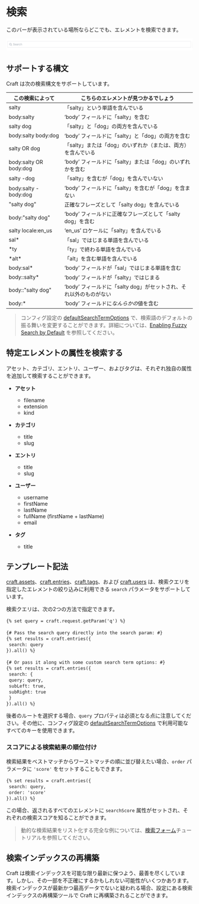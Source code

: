 検索
=========

このバーが表示されている場所ならどこでも、エレメントを検索できます。

![検索バー](images/searching-search-bar.png)

## サポートする構文

Craft は次の検索構文をサポートしています。

<table>
 <thead>
 <tr>
 <th>この検索によって</th>
 <th>こちらのエレメントが見つかるでしょう</th>
 </tr>
 </thead>
 <tbody>
 <tr>
 <td>salty</td>
 <td>「salty」という単語を含んでいる</td>
 </tr>
 <tr>
 <td>body:salty</td>
 <td>‘body’ フィールドに「salty」を含む</td>
 </tr>
 <tr>
 <td>salty dog</td>
 <td>「salty」と「dog」の両方を含んでいる</td>
 </tr>
 <tr>
 <td>body:salty body:dog</td>
 <td>‘body’ フィールドに「salty」と「dog」の両方を含む</td>
 </tr>
 <tr>
 <td>salty OR dog</td>
 <td>「salty」または「dog」のいずれか（または、両方）を含んでいる</td>
 </tr>
 <tr>
 <td>body:salty OR body:dog</td>
 <td>‘body’ フィールドに「salty」または「dog」のいずれかを含む</td>
 </tr>
 <tr>
 <td>salty -dog</td>
 <td>「salty」を含むが「dog」を含んでいない</td>
 </tr>
 <tr>
 <td>body:salty -body:dog</td>
 <td>‘body’ フィールドに「salty」を含むが「dog」を含まない</td>
 </tr>
 <tr>
 <td>"salty dog"</td>
 <td>正確なフレーズとして「salty dog」を含んでいる</td>
 </tr>
 <tr>
 <td>body:"salty dog"</td>
 <td>‘body’ フィールドに正確なフレーズとして「salty dog」を含む</td>
 </tr>
 <tr>
 <td>salty locale:en_us</td>
 <td>‘en_us’ ロケールに「salty」を含んでいる</td>
 </tr>
 <tr>
 <td>sal*</td>
 <td>「sal」ではじまる単語を含んでいる</td>
 </tr>
 <tr>
 <td>*ty</td>
 <td>「ty」で終わる単語を含んでいる</td>
 </tr>
 <tr>
 <td>*alt*</td>
 <td>「alt」を含む単語を含んでいる</td>
 </tr>
 <tr>
 <td>body:sal*</td>
 <td>‘body’ フィールドが「sal」ではじまる単語を含む</td>
 </tr>
 <tr>
 <td>body::salty*</td>
 <td>‘body’ フィールドが「salty」ではじまる</td>
 </tr>
 <tr>
 <td>body::"salty dog"</td>
 <td>‘body’ フィールドに「salty dog」がセットされ、それ以外のものがない</td>
 </tr>
 <tr>
 <td>body:*</td>
 <td>‘body’ フィールドに<em>なんらかの</em>値を含む</td>
 </tr>
 </tbody>
</table>

> コンフィグ設定の [defaultSearchTermOptions](https://docs.craftcms.com/api/v3/craft-config-generalconfig.html#$defaultSearchTermOptions-detail) で、検索語のデフォルトの振る舞いを変更することができます。詳細については、[Enabling Fuzzy Search by Default](https://craftcms.com/support/enabling-fuzzy-search-by-default) を参照してください。

## 特定エレメントの属性を検索する

アセット、カテゴリ、エントリ、ユーザー、およびタグは、それぞれ独自の属性を追加して検索することができます。

* **アセット**
   * filename
   * extension
   * kind

* **カテゴリ**
   * title
   * slug

* **エントリ**
   * title
   * slug

* **ユーザー**
   * username
   * firstName
   * lastName
   * fullName (firstName + lastName)
   * email

* **タグ**
   * title

## テンプレート記法

[craft.assets](https://craftcms.com/docs/templating/craft.assets)、[craft.entries](https://craftcms.com/docs/templating/craft.entries)、[craft.tags](https://craftcms.com/docs/templating/craft.tags)、および [craft.users](https://craftcms.com/docs/templating/craft.users) は、検索クエリを指定したエレメントの絞り込みに利用できる `search` パラメータをサポートしています。

検索クエリは、次の2つの方法で指定できます。

```twig
{% set query = craft.request.getParam('q') %}

{# Pass the search query directly into the search param: #}
{% set results = craft.entries({
 search: query
}).all() %}

{# Or pass it along with some custom search term options: #}
{% set results = craft.entries({
 search: {
 query: query,
 subLeft: true,
 subRight: true
 }
}).all() %}
```

後者のルートを選択する場合、`query` プロパティは必須となる点に注意してください。その他に、コンフィグ設定の [defaultSearchTermOptions](https://docs.craftcms.com/api/v3/craft-config-generalconfig.html#$defaultSearchTermOptions-detail) で利用可能なすべてのキーを使用できます。

### スコアによる検索結果の順位付け

検索結果をベストマッチからワーストマッチの順に並び替えたい場合、`order` パラメータに `'score'` をセットすることもできます。

```twig
{% set results = craft.entries({
 search: query,
 order: 'score'
}).all() %}
```

この場合、返されるすべてのエレメントに `searchScore` 属性がセットされ、それぞれの検索スコアを知ることができます。

> 動的な検索結果をリスト化する完全な例については、[検索フォーム](templating/examples/search-form.md)チュートリアルを参照してください。

## 検索インデックスの再構築

Craft は検索インデックスを可能な限り最新に保つよう、最善を尽くしています。しかし、その一部を不正確にするかもしれない可能性がいくつかあります。検索インデックスが最新かつ最高データでないと疑われる場合、設定にある検索インデックスの再構築ツールで Craft に再構築されることができます。

